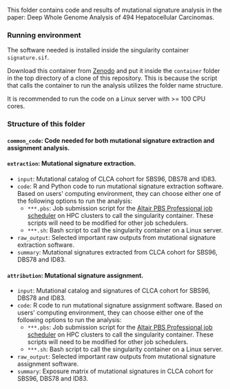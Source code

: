 This folder contains code and results of mutational signature analysis in the paper: Deep Whole Genome Analysis of 494 Hepatocellular Carcinomas.

### Running environment
The software needed is installed inside the singularity container `signature.sif`.

Download this container from [Zenodo](https://doi.org/10.5281/zenodo.7260221) and put 
it inside the `container` folder in the top directory of a clone of this repository.
This is because 
the script that calls the container to run the analysis utilizes the folder name structure.

It is recommended to run the code on a Linux server with >= 100 CPU cores.

### Structure of this folder
#### `common_code`: Code needed for both mutational signature extraction and assignment analysis.


#### `extraction`: Mutational signature extraction.
- `input`: Mutational catalog of CLCA cohort for SBS96, DBS78 and ID83.
- `code`: R and Python code to run mutational signature extraction software.
Based on users' computing environment, they can choose either one of the following options to run the analysis:
  - `***.pbs`: Job submission script for the [Altair PBS Professional job scheduler](https://altair.com/pbs-professional/) on HPC clusters to call the singularity container. These scripts will need to be modified for other job schedulers.
  - `***.sh`: Bash script to call the singularity container on a Linux server.
- `raw_output`: Selected important raw outputs from mutational signature extraction software.
- `summary`: Mutational signatures extracted from CLCA cohort for SBS96, DBS78 and ID83.


#### `attribution`: Mutational signature assignment.
- `input`: Mutational catalog and signatures of CLCA cohort for SBS96, DBS78 and ID83.
- `code`: R code to run mutational signature assignment software. Based on users' computing environment, they can choose either one of the following options to run the analysis:
  - `***.pbs`: Job submission script for the [Altair PBS Professional job scheduler](https://altair.com/pbs-professional/) on HPC clusters to call the singularity container. These scripts will need to be modified for other job schedulers.
  - `***.sh`: Bash script to call the singularity container on a Linux server.
- `raw_output`: Selected important raw outputs from mutational signature assignment software.
- `summary`: Exposure matrix of mutational signatures in CLCA cohort for SBS96, DBS78 and ID83.
